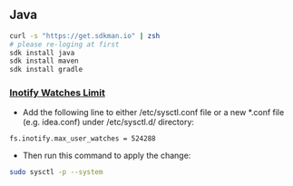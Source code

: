 ## Java

```bash
curl -s "https://get.sdkman.io" | zsh
# please re-loging at first
sdk install java
sdk install maven
sdk install gradle
```

### [Inotify Watches Limit](https://confluence.jetbrains.com/display/IDEADEV/Inotify+Watches+Limit)

-   Add the following line to either /etc/sysctl.conf file or a new \*.conf file (e.g. idea.conf) under /etc/sysctl.d/ directory:

```text
fs.inotify.max_user_watches = 524288
```

-   Then run this command to apply the change:

```bash
sudo sysctl -p --system
```
